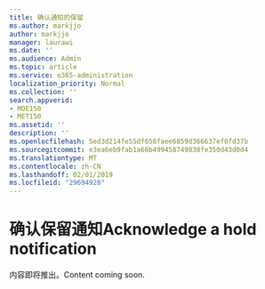 ```yaml
---
title: 确认通知的保留
ms.author: markjjo
author: markjjo
manager: laurawi
ms.date: ''
ms.audience: Admin
ms.topic: article
ms.service: o365-administration
localization_priority: Normal
ms.collection: ''
search.appverid:
- MOE150
- MET150
ms.assetid: ''
description: ''
ms.openlocfilehash: 5ed3d214fe55df658faee6859d366637ef0fd37b
ms.sourcegitcommit: e3ea6eb9fab1a66b499458749838fe350d43d0d4
ms.translationtype: MT
ms.contentlocale: zh-CN
ms.lasthandoff: 02/01/2019
ms.locfileid: "29694928"
---
```

# <a name="acknowledge-a-hold-notification"></a><span data-ttu-id="47951-102">确认保留通知</span><span class="sxs-lookup"><span data-stu-id="47951-102">Acknowledge a hold notification</span></span> 

<span data-ttu-id="47951-103">内容即将推出。</span><span class="sxs-lookup"><span data-stu-id="47951-103">Content coming soon.</span></span>